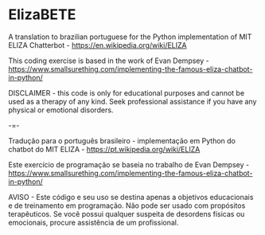 # ElizaBETE

A translation to brazilian portuguese for the Python implementation of MIT ELIZA Chatterbot - https://en.wikipedia.org/wiki/ELIZA

This coding exercise is based in the work of Evan Dempsey - https://www.smallsurething.com/implementing-the-famous-eliza-chatbot-in-python/

DISCLAIMER - this code is only for educational purposes and cannot be used as a therapy of any kind.  Seek professional assistance if you have any physical or emotional disorders.

-=-

Tradução para o português brasileiro - implementação em Python do chatbot do MIT ELIZA - https://pt.wikipedia.org/wiki/ELIZA

Este exercício de programação se baseia no trabalho de Evan Dempsey -  https://www.smallsurething.com/implementing-the-famous-eliza-chatbot-in-python/

AVISO - Este código e seu uso se destina apenas a objetivos educacionais e de treinamento em programação.  Não pode ser usado com propósitos terapêuticos.  Se você possui qualquer suspeita de desordens físicas ou emocionais, procure assistência de um profissional.
